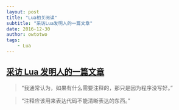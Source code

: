 ```yaml
---
layout: post
title: "Lua相关阅读"
subtitle: "采访Lua发明人的一篇文章"
date: 2016-12-30
author: owtotwo
tags:
    - Lua
---
```


## [采访 Lua 发明人的一篇文章][1]

> “我通常认为，如果有什么需要注释的，那只是因为程序没写好。”  

> “注释应该用来表达代码不能清晰表达的东西。”  

[1]: http://blog.codingnow.com/2010/06/masterminds_of_programming_7_lua.html  
